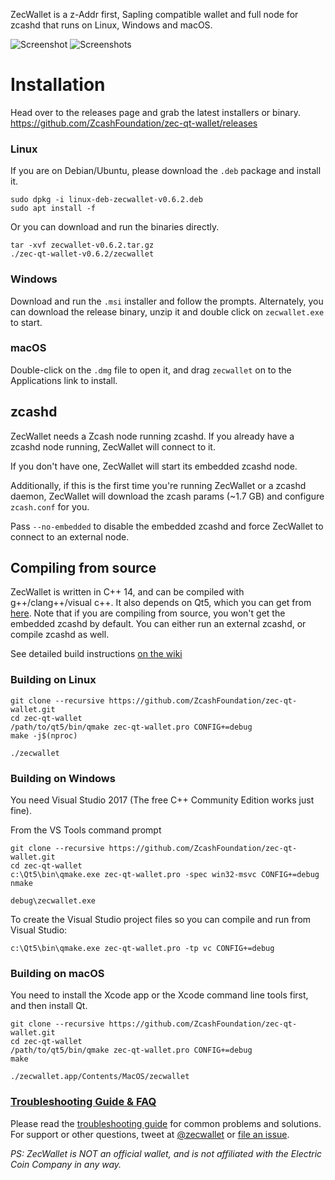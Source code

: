 ZecWallet is a z-Addr first, Sapling compatible wallet and full node for zcashd that runs on Linux, Windows and macOS.

![Screenshot](docs/screenshot-main.png?raw=true)
![Screenshots](docs/screenshot-sub.png?raw=true)
# Installation

Head over to the releases page and grab the latest installers or binary. https://github.com/ZcashFoundation/zec-qt-wallet/releases

### Linux

If you are on Debian/Ubuntu, please download the `.deb` package and install it.
```
sudo dpkg -i linux-deb-zecwallet-v0.6.2.deb
sudo apt install -f
```

Or you can download and run the binaries directly.
```
tar -xvf zecwallet-v0.6.2.tar.gz
./zec-qt-wallet-v0.6.2/zecwallet
```

### Windows
Download and run the `.msi` installer and follow the prompts. Alternately, you can download the release binary, unzip it and double click on `zecwallet.exe` to start.

### macOS
Double-click on the `.dmg` file to open it, and drag `zecwallet` on to the Applications link to install.

## zcashd
ZecWallet needs a Zcash node running zcashd. If you already have a zcashd node running, ZecWallet will connect to it. 

If you don't have one, ZecWallet will start its embedded zcashd node. 

Additionally, if this is the first time you're running ZecWallet or a zcashd daemon, ZecWallet will download the zcash params (~1.7 GB) and configure `zcash.conf` for you. 

Pass `--no-embedded` to disable the embedded zcashd and force ZecWallet to connect to an external node.

## Compiling from source
ZecWallet is written in C++ 14, and can be compiled with g++/clang++/visual c++. It also depends on Qt5, which you can get from [here](https://www.qt.io/download). Note that if you are compiling from source, you won't get the embedded zcashd by default. You can either run an external zcashd, or compile zcashd as well. 

See detailed build instructions [on the wiki](https://github.com/ZcashFoundation/zec-qt-wallet/wiki/Compiling-from-source-code)

### Building on Linux

```
git clone --recursive https://github.com/ZcashFoundation/zec-qt-wallet.git
cd zec-qt-wallet
/path/to/qt5/bin/qmake zec-qt-wallet.pro CONFIG+=debug
make -j$(nproc)

./zecwallet
```

### Building on Windows
You need Visual Studio 2017 (The free C++ Community Edition works just fine). 

From the VS Tools command prompt
```
git clone --recursive https://github.com/ZcashFoundation/zec-qt-wallet.git
cd zec-qt-wallet
c:\Qt5\bin\qmake.exe zec-qt-wallet.pro -spec win32-msvc CONFIG+=debug
nmake

debug\zecwallet.exe
```

To create the Visual Studio project files so you can compile and run from Visual Studio:
```
c:\Qt5\bin\qmake.exe zec-qt-wallet.pro -tp vc CONFIG+=debug
```

### Building on macOS
You need to install the Xcode app or the Xcode command line tools first, and then install Qt. 

```
git clone --recursive https://github.com/ZcashFoundation/zec-qt-wallet.git
cd zec-qt-wallet
/path/to/qt5/bin/qmake zec-qt-wallet.pro CONFIG+=debug
make

./zecwallet.app/Contents/MacOS/zecwallet
```

### [Troubleshooting Guide & FAQ](https://github.com/ZcashFoundation/zec-qt-wallet/wiki/Troubleshooting-&-FAQ)
Please read the [troubleshooting guide](https://github.com/ZcashFoundation/zec-qt-wallet/wiki/Troubleshooting-&-FAQ) for common problems and solutions.
For support or other questions, tweet at [@zecwallet](https://twitter.com/zecqtwallet) or [file an issue](https://github.com/ZcashFoundation/zec-qt-wallet/issues).

_PS: ZecWallet is NOT an official wallet, and is not affiliated with the Electric Coin Company in any way._
